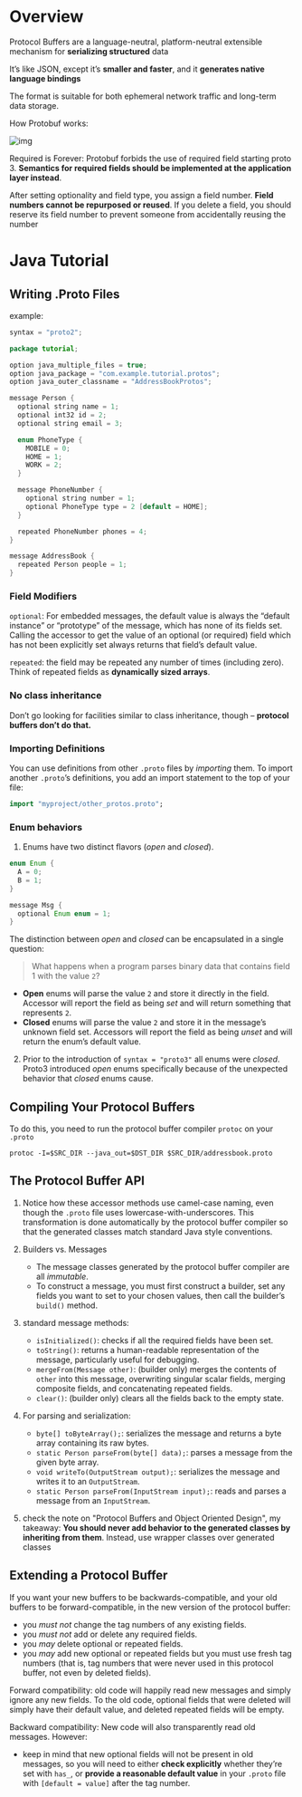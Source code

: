 # Overview

Protocol Buffers are a language-neutral, platform-neutral extensible mechanism for **serializing structured** data

It’s like JSON, except it’s **smaller and faster**, and it **generates native language bindings**

The format is suitable for both ephemeral network traffic and long-term data storage.



How Protobuf works:

![img](https://protobuf.dev/images/protocol-buffers-concepts.png)

Required is Forever: Protobuf forbids the use of required field starting proto 3. **Semantics for required fields should be implemented at the application layer instead**.

After setting optionality and field type, you assign a field number. **Field numbers cannot be repurposed or reused**. If you delete a field, you should reserve its field number to prevent someone from accidentally reusing the number



# Java Tutorial

## Writing .Proto Files

example:

```java
syntax = "proto2";

package tutorial;

option java_multiple_files = true;
option java_package = "com.example.tutorial.protos";
option java_outer_classname = "AddressBookProtos";

message Person {
  optional string name = 1;
  optional int32 id = 2;
  optional string email = 3;

  enum PhoneType {
    MOBILE = 0;
    HOME = 1;
    WORK = 2;
  }

  message PhoneNumber {
    optional string number = 1;
    optional PhoneType type = 2 [default = HOME];
  }

  repeated PhoneNumber phones = 4;
}

message AddressBook {
  repeated Person people = 1;
}
```



### Field Modifiers

`optional`: For embedded messages, the default value is always the “default instance” or “prototype” of the message, which has none of its fields set. Calling the accessor to get the value of an optional (or required) field which has not been explicitly set always returns that field’s default value.

`repeated`: the field may be repeated any number of times (including zero). Think of repeated fields as **dynamically sized arrays**.

### No class inheritance

Don’t go looking for facilities similar to class inheritance, though – **protocol buffers don’t do that.**

### Importing Definitions

You can use definitions from other `.proto` files by *importing* them. To import another `.proto`’s definitions, you add an import statement to the top of your file:

```proto
import "myproject/other_protos.proto";
```

### Enum behaviors

1. Enums have two distinct flavors (*open* and *closed*). 

```java
enum Enum {
  A = 0;
  B = 1;
}

message Msg {
  optional Enum enum = 1;
}
```

The distinction between *open* and *closed* can be encapsulated in a single question:

> What happens when a program parses binary data that contains field 1 with the value `2`?

- **Open** enums will parse the value `2` and store it directly in the field. Accessor will report the field as being *set* and will return something that represents `2`.
- **Closed** enums will parse the value `2` and store it in the message’s unknown field set. Accessors will report the field as being *unset* and will return the enum’s default value.



2. Prior to the introduction of `syntax = "proto3"` all enums were *closed*. Proto3 introduced *open* enums specifically because of the unexpected behavior that *closed* enums cause.



## Compiling Your Protocol Buffers

To do this, you need to run the protocol buffer compiler `protoc` on your `.proto`

```
protoc -I=$SRC_DIR --java_out=$DST_DIR $SRC_DIR/addressbook.proto
```



## The Protocol Buffer API

1. Notice how these accessor methods use camel-case naming, even though the `.proto` file uses lowercase-with-underscores. This transformation is done automatically by the protocol buffer compiler so that the generated classes match standard Java style conventions.

2. Builders vs. Messages
   * The message classes generated by the protocol buffer compiler are all *immutable*.
   * To construct a message, you must first construct a builder, set any fields you want to set to your chosen values, then call the builder’s `build()` method.

3. standard message methods:
   * `isInitialized()`: checks if all the required fields have been set.
   * `toString()`: returns a human-readable representation of the message, particularly useful for debugging.
   * `mergeFrom(Message other)`: (builder only) merges the contents of `other` into this message, overwriting singular scalar fields, merging composite fields, and concatenating repeated fields.
   * `clear()`: (builder only) clears all the fields back to the empty state.
4. For parsing and serialization:
   * `byte[] toByteArray();`: serializes the message and returns a byte array containing its raw bytes.
   * `static Person parseFrom(byte[] data);`: parses a message from the given byte array.
   * `void writeTo(OutputStream output);`: serializes the message and writes it to an `OutputStream`.
   * `static Person parseFrom(InputStream input);`: reads and parses a message from an `InputStream`.

5. check the note on "Protocol Buffers and Object Oriented Design", my takeaway: **You should never add behavior to the generated classes by inheriting from them**. Instead, use wrapper classes over generated classes



## Extending a Protocol Buffer

If you want your new buffers to be backwards-compatible, and your old buffers to be forward-compatible, in the new version of the protocol buffer:

- you *must not* change the tag numbers of any existing fields.
- you *must not* add or delete any required fields.
- you *may* delete optional or repeated fields.
- you *may* add new optional or repeated fields but you must use fresh tag numbers (that is, tag numbers that were never used in this protocol buffer, not even by deleted fields).

Forward compatibility: old code will happily read new messages and simply ignore any new fields. To the old code, optional fields that were deleted will simply have their default value, and deleted repeated fields will be empty.

Backward compatibility: New code will also transparently read old messages. However:

* keep in mind that new optional fields will not be present in old messages, so you will need to either **check explicitly** whether they’re set with `has_`, or **provide a reasonable default value** in your `.proto` file with `[default = value]` after the tag number.

